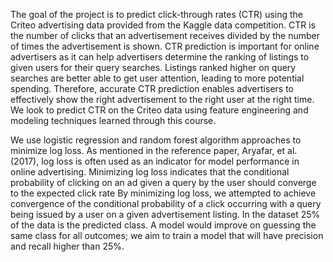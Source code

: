 
The goal of the project is to predict click-through rates (CTR) using the Criteo advertising data provided from the Kaggle data competition. CTR is the number of clicks that an advertisement receives divided by the number of times the advertisement is shown. CTR prediction is important for online advertisers as it can help advertisers determine the ranking of listings to given users for their query searches. Listings ranked higher on query searches are better able to get user attention, leading to more potential spending. Therefore, accurate CTR prediction enables advertisers to effectively show the right advertisement to the right user at the right time. We look to predict CTR on the Criteo data using feature engineering and modeling techniques learned through this course.

We use logistic regression and random forest algorithm approaches to minimize log loss. As mentioned in the reference paper, Aryafar, et al. (2017), log loss is often used as an indicator for model performance in online advertising. Minimizing log loss indicates that the conditional probability of clicking on an ad given a query by the user should converge to the expected click rate By minimizing log loss, we attempted to achieve convergence of the conditional probability of a click occurring with a query being issued by a user on a given advertisement listing. In the dataset 25% of the data is the predicted class. A model would improve on guessing the same class for all outcomes; we aim to train a model that will have precision and recall higher than 25%.
